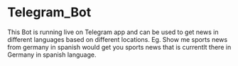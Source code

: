 # Telegram_Bot
This Bot is running live on Telegram app and can be used to get news in different languages based on different locations.
Eg. Show me sports news from germany in spanish would get you sports news that is currentlt there in Germany in spanish language.
